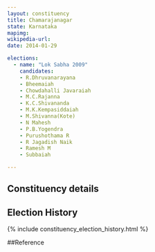 ```yaml
---
layout: constituency
title: Chamarajanagar
state: Karnataka
mapimg: 
wikipedia-url: 
date: 2014-01-29

elections: 
  - name: "Lok Sabha 2009"
    candidates: 
    - R.Dhruvanarayana 
    - Bheemaiah 
    - Chowdahalli Javaraiah 
    - M.C.Rajanna 
    - K.C.Shivananda 
    - M.K.Kempasiddaiah 
    - M.Shivanna(Kote) 
    - N Mahesh 
    - P.B.Yogendra 
    - Purushothama R 
    - R Jagadish Naik 
    - Ramesh M 
    - Subbaiah 

---
```

## Constituency details


## Election History
{% include constituency_election_history.html %}

##Reference
